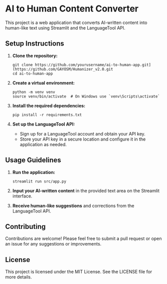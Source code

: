 # AI to Human Content Converter

This project is a web application that converts AI-written content into human-like text using Streamlit and the LanguageTool API.

## Setup Instructions

1. **Clone the repository:**

   ```
   git clone https://github.com/yourusername/ai-to-human-app.git](https://github.com/GAYOSM/Humanizer_v2.0.git
   cd ai-to-human-app
   ```

2. **Create a virtual environment:**

   ```
   python -m venv venv
   source venv/bin/activate  # On Windows use `venv\Scripts\activate`
   ```

3. **Install the required dependencies:**

   ```
   pip install -r requirements.txt
   ```

4. **Set up the LanguageTool API:**
   - Sign up for a LanguageTool account and obtain your API key.
   - Store your API key in a secure location and configure it in the application as needed.

## Usage Guidelines

1. **Run the application:**

   ```
   streamlit run src/app.py
   ```

2. **Input your AI-written content** in the provided text area on the Streamlit interface.

3. **Receive human-like suggestions** and corrections from the LanguageTool API.

## Contributing

Contributions are welcome! Please feel free to submit a pull request or open an issue for any suggestions or improvements.

## License

This project is licensed under the MIT License. See the LICENSE file for more details.
